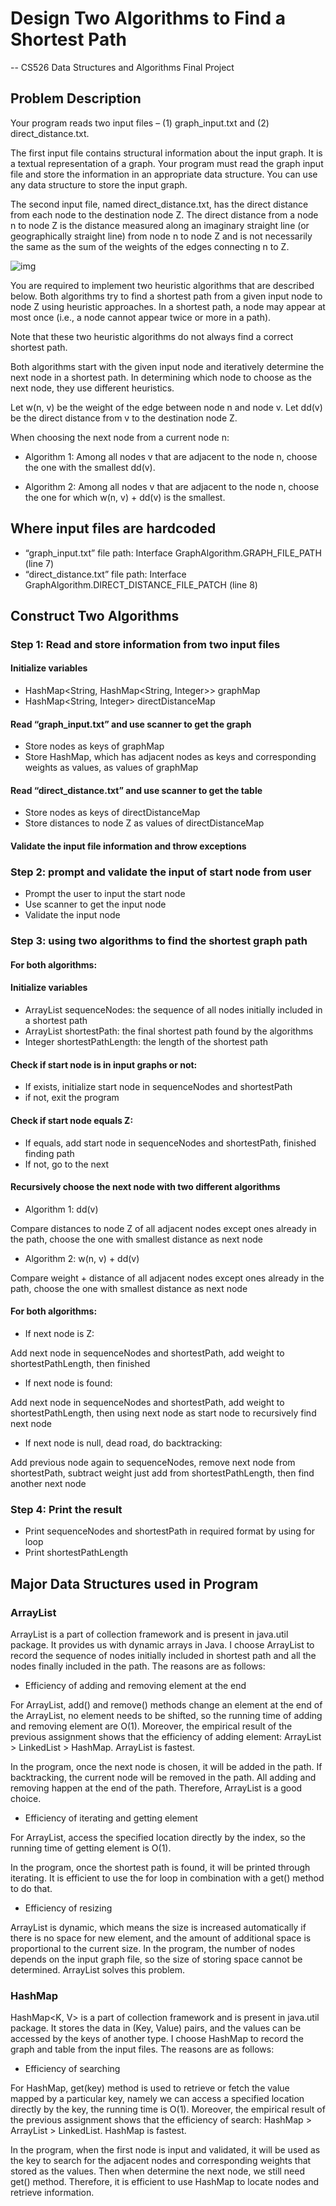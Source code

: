 
# Design Two Algorithms to Find a Shortest Path
-- CS526 Data Structures and Algorithms Final Project

## Problem Description

Your program reads two input files – (1) graph_input.txt and (2) direct_distance.txt.

The first input file contains structural information about the input graph. It is a textual representation of a graph. Your program must read the graph input file and store the information in an appropriate data structure. You can use any data structure to store the input graph.  

The second input file, named direct_distance.txt, has the direct distance from each node to the destination node Z. The direct distance from a node n to node Z is the distance measured along an imaginary straight line (or geographically straight line) from node n to node Z and is not necessarily the same as the sum of the weights of the edges connecting n to Z.

![img](problem_graph.jpg)

You are required to implement two heuristic algorithms that are described below. Both algorithms try to find a shortest path from a given input node to node Z using heuristic approaches. In a shortest path, a node may appear at most once (i.e., a node cannot appear twice or more in a path).

Note that these two heuristic algorithms do not always find a correct shortest path.

Both algorithms start with the given input node and iteratively determine the next node in a shortest path. In determining which node to choose as the next node, they use different heuristics.

Let w(n, v) be the weight of the edge between node n and node v. Let dd(v) be the direct distance from v to the destination node Z.

When choosing the next node from a current node n:

- Algorithm 1: Among all nodes v that are adjacent to the node n, choose the one with the smallest dd(v).

- Algorithm 2: Among all nodes v that are adjacent to the node n, choose the one for which w(n, v) + dd(v) is the smallest.


## Where input files are hardcoded

- “graph_input.txt” file path: Interface GraphAlgorithm.GRAPH_FILE_PATH (line 7)
- “direct_distance.txt” file path: Interface GraphAlgorithm.DIRECT_DISTANCE_FILE_PATCH (line 8)

## Construct Two Algorithms

### Step 1: Read and store information from two input files

#### Initialize variables
- HashMap<String, HashMap<String, Integer>>  graphMap
- HashMap<String, Integer>  directDistanceMap

#### Read “graph_input.txt” and use scanner to get the graph
- Store nodes as keys of graphMap
- Store HashMap, which has adjacent nodes as keys and corresponding weights as values, as values of graphMap

#### Read “direct_distance.txt” and use scanner to get the table
- Store nodes as keys of directDistanceMap
- Store distances to node Z as values of directDistanceMap

#### Validate the input file information and throw exceptions

### Step 2: prompt and validate the input of start node from user

- Prompt the user to input the start node
- Use scanner to get the input node
- Validate the input node

### Step 3: using two algorithms to find the shortest graph path

#### For both algorithms:
#### Initialize variables
- ArrayList <String>  sequenceNodes:
the sequence of all nodes initially included in a shortest path
- ArrayList <String>  shortestPath:
the final shortest path found by the algorithms
- Integer  shortestPathLength:
the length of the shortest path

#### Check if start node is in input graphs or not:
- If exists, initialize start node in sequenceNodes and shortestPath
- if not, exit the program

#### Check if start node equals Z:
- If equals, add start node in sequenceNodes and shortestPath, finished finding path
- If not, go to the next

#### Recursively choose the next node with two different algorithms
- Algorithm 1: dd(v)

Compare distances to node Z of all adjacent nodes except ones already in the path, choose the one with smallest distance as next node

- Algorithm 2: w(n, v) + dd(v)

Compare weight + distance of all adjacent nodes except ones already in the path, choose the one with smallest distance as next node

#### For both algorithms:
- If next node is Z:

Add next node in sequenceNodes and shortestPath, add weight to shortestPathLength, then finished

- If next node is found:

Add next node in sequenceNodes and shortestPath, add weight to shortestPathLength, then using next node as start node to recursively find next node

- If next node is null, dead road, do backtracking:

Add previous node again to sequenceNodes, remove next node from shortestPath, subtract weight just add from shortestPathLength, then find another next node

### Step 4: Print the result
- Print sequenceNodes and shortestPath in required format by using for loop
- Print shortestPathLength


## Major Data Structures used in Program

### ArrayList

ArrayList is a part of collection framework and is present in java.util package. It provides us with dynamic arrays in Java. I choose ArrayList to record the sequence of nodes initially included in shortest path and all the nodes finally included in the path. The reasons are as follows:

- Efficiency of adding and removing element at the end

For ArrayList, add() and remove() methods change an element at the end of the ArrayList, no element needs to be shifted, so the running time of adding and removing element are O(1). Moreover, the empirical result of the previous assignment shows that the efficiency of adding element: ArrayList > LinkedList > HashMap. ArrayList is fastest.

In the program, once the next node is chosen, it will be added in the path. If backtracking, the current node will be removed in the path. All adding and removing happen at the end of the path. Therefore, ArrayList is a good choice.

- Efficiency of iterating and getting element

For ArrayList, access the specified location directly by the index, so the running time of getting element is O(1).

In the program, once the shortest path is found, it will be printed through iterating. It is efficient to use the for loop in combination with a get() method to do that.

- Efficiency of resizing

ArrayList is dynamic, which means the size is increased automatically if there is no space for new element, and the amount of additional space is proportional to the current size. In the program, the number of nodes depends on the input graph file, so the size of storing space cannot be determined. ArrayList solves this problem.


### HashMap

HashMap<K, V> is a part of collection framework and is present in java.util package. It stores the data in (Key, Value) pairs, and the values can be accessed by the keys of another type. I choose HashMap to record the graph and table from the input files. The reasons are as follows:

- Efficiency of searching

For HashMap, get(key) method is used to retrieve or fetch the value mapped by a particular key, namely we can access a specified location directly by the key, the running time is O(1). Moreover, the empirical result of the previous assignment shows that the efficiency of search: HashMap > ArrayList > LinkedList. HashMap is fastest.

In the program, when the first node is input and validated, it will be used as the key to search for the adjacent nodes and corresponding weights that stored as the values. Then when determine the next node, we still need get() method. Therefore, it is efficient to use HashMap to locate nodes and retrieve information.
